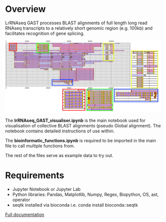 # Overview
LrRNAseq GAST processes BLAST alignments of full length long read RNAseq transcripts to a relatively short genomic region (e.g. 100kb) and facilitates recognition of gene splicing.

![Screenshot](318A10_cov25_wORFs_wSynteny_wSpacing_wSplicing_normal_intron_filter_highlights2.png)

The **lrRNAseq_GAST_visualiser.ipynb** is the main notebook used for visualisation of collective BLAST alignments (pseudo Global alignment). The notebook contains detailed instructions of use within.

The **bioinformatic_functions.ipynb** is required to be imported in the main file to call multiple functions from.

The rest of the files serve as example data to try out.

# Requirements
- Jupyter Notebook or Jupyter Lab
- Python libraries: Pandas, Matplotlib, Numpy, Regex, Biopython, OS, ast, operator
- seqtk installed via bioconda i.e. conda install bioconda::seqtk

[Full documentation](Docs/overview.md)


<br />
